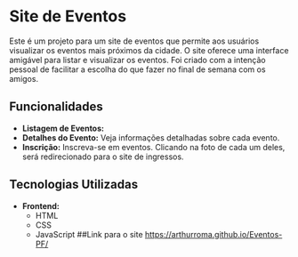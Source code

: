 # Site de Eventos

Este é um projeto para um site de eventos que permite aos usuários visualizar os eventos mais próximos da cidade. O site oferece uma interface amigável para listar e visualizar os eventos.
Foi criado com a intenção pessoal de facilitar a escolha do que fazer no final de semana com os amigos.

## Funcionalidades

- **Listagem de Eventos:** 
- **Detalhes do Evento:** Veja informações detalhadas sobre cada evento.
- **Inscrição:** Inscreva-se em eventos. Clicando na foto de cada um deles, será redirecionado para o site de ingressos.

## Tecnologias Utilizadas

- **Frontend:**
  - HTML
  - CSS
  - JavaScript
##Link para o site
https://arthurroma.github.io/Eventos-PF/
